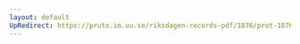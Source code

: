 ```yaml
---
layout: default
UpRedirect: https://pruto.im.uu.se/riksdagen-records-pdf/1876/prot-1876--ak--042/prot-1876--ak--042_063.pdf
---
```

